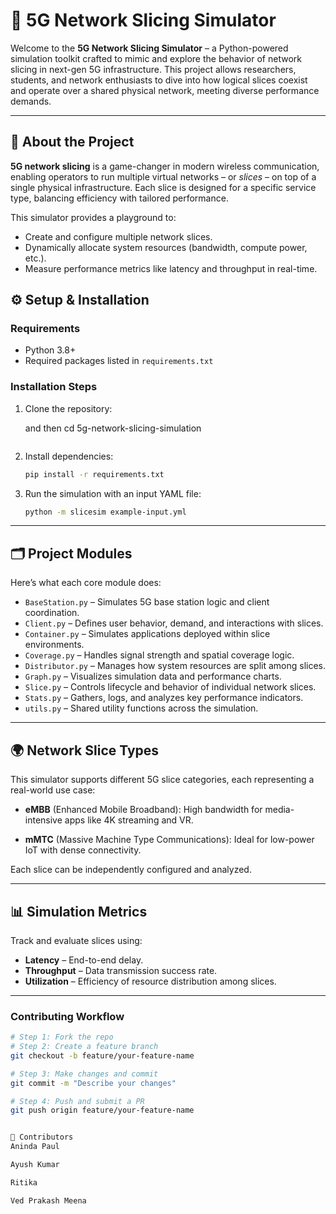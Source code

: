 # 📶 5G Network Slicing Simulator

Welcome to the **5G Network Slicing Simulator** – a Python-powered simulation toolkit crafted to mimic and explore the behavior of network slicing in next-gen 5G infrastructure. This project allows researchers, students, and network enthusiasts to dive into how logical slices coexist and operate over a shared physical network, meeting diverse performance demands.

---

## 🧠 About the Project

**5G network slicing** is a game-changer in modern wireless communication, enabling operators to run multiple virtual networks – or *slices* – on top of a single physical infrastructure. Each slice is designed for a specific service type, balancing efficiency with tailored performance.

This simulator provides a playground to:

- Create and configure multiple network slices.
- Dynamically allocate system resources (bandwidth, compute power, etc.).
- Measure performance metrics like latency and throughput in real-time.



## ⚙️ Setup & Installation

### Requirements

- Python 3.8+
- Required packages listed in `requirements.txt`

### Installation Steps

1. Clone the repository:

    and then
    cd 5g-network-slicing-simulation
    ```

2. Install dependencies:

    ```bash
    pip install -r requirements.txt
    ```

3. Run the simulation with an input YAML file:

    ```bash
    python -m slicesim example-input.yml
    ```

---

## 🗂 Project Modules

Here’s what each core module does:

- `BaseStation.py` – Simulates 5G base station logic and client coordination.
- `Client.py` – Defines user behavior, demand, and interactions with slices.
- `Container.py` – Simulates applications deployed within slice environments.
- `Coverage.py` – Handles signal strength and spatial coverage logic.
- `Distributor.py` – Manages how system resources are split among slices.
- `Graph.py` – Visualizes simulation data and performance charts.
- `Slice.py` – Controls lifecycle and behavior of individual network slices.
- `Stats.py` – Gathers, logs, and analyzes key performance indicators.
- `utils.py` – Shared utility functions across the simulation.

---

## 🌍 Network Slice Types

This simulator supports different 5G slice categories, each representing a real-world use case:

- **eMBB** (Enhanced Mobile Broadband): High bandwidth for media-intensive apps like 4K streaming and VR.

- **mMTC** (Massive Machine Type Communications): Ideal for low-power IoT with dense connectivity.


Each slice can be independently configured and analyzed.

---

## 📊 Simulation Metrics

Track and evaluate slices using:

- **Latency** – End-to-end delay.
- **Throughput** – Data transmission success rate.
- **Utilization** – Efficiency of resource distribution among slices.

---

### Contributing Workflow

```bash
# Step 1: Fork the repo
# Step 2: Create a feature branch
git checkout -b feature/your-feature-name

# Step 3: Make changes and commit
git commit -m "Describe your changes"

# Step 4: Push and submit a PR
git push origin feature/your-feature-name


👥 Contributors
Aninda Paul

Ayush Kumar

Ritika

Ved Prakash Meena
